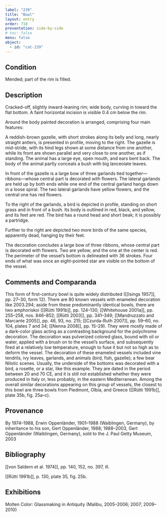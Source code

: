 ```yaml
---
label: "239"
title: "Bowl"
layout: entry
order: 718
presentation: side-by-side
# toc: false
menu: false
object:
  - id: "cat-239"
---
```


## Condition

Mended; part of the rim is filled.

## Description

Cracked-off, slightly inward-leaning rim; wide body, curving in toward the flat bottom. A faint horizontal incision is visible 0.4 cm below the rim.

Around the body painted decoration is arranged, comprising four main features:

A reddish-brown gazelle, with short strokes along its belly and long, nearly straight antlers, is presented in profile, moving to the right. The gazelle is mid-stride, with its hind legs shown at some distance from one another, while its front are shown parallel and very close to one another, as if standing. The animal has a large eye, open mouth, and ears bent back. The body of the animal partly conceals a bush with big lanceolate leaves.

In front of the gazelle is a large bow of three garlands tied together—ribbons—whose central part is decorated with flowers. The lateral garlands are held up by both ends while one end of the central garland hangs down in a loose spiral. The two lateral garlands have yellow flowers, and the central one has red flowers.

To the right of the garlands, a bird is depicted in profile, standing on short grass and in front of a bush. Its body is outlined in red, black, and yellow, and its feet are red. The bird has a round head and short beak; it is possibly a partridge.

Further to the right are depicted two more birds of the same species, apparently dead, hanging by their feet.

The decoration concludes a large bow of three ribbons, whose central part is decorated with flowers. Two are yellow, and the one at the center is red. The perimeter of the vessel’s bottom is delineated with 36 strokes. Four ends of what was once an eight-pointed star are visible on the bottom of the vessel.

## Comments and Comparanda

This form of first-century bowl is quite widely distributed ([[Isings 1957]], pp. 27–30, form 12). There are 80 known vessels with enameled decoration like 2003.294; aside from these predominantly identical bowls, there are two amphoriskoi ([[Rütti 1991b]], pp. 124–130; [[Whitehouse 2001a]], pp. 255–258, nos. 846–852; [[Rütti 2003]], pp. 341–349; [[Mandruzzato and Marcante 2005]], pp. 46, 93, no. 215; [[Czurda-Ruth 2007]], pp. 59–60, no. 104, plates 7 and 34; [[Nenna 2008]], pp. 15–29). They were mostly made of a dark-color glass acting as a contrasting background for the polychrome decoration. The decoration was pulverized colored glass, bound with oil or water, applied with a brush on to the vessel’s surface, and subsequently fired at a relatively low temperature, enough to fuse it but not so high as to deform the vessel. The decoration of these enameled vessels included vine tendrils, ivy leaves, garlands, and animals (bird, fish, gazelle); a few bear Nilotic scenes. Usually, the underside of the bottoms was decorated with a bird, a rosette, or a star, like this example. They are dated in the period between 20 and 70 CE, and it is still not established whether they were produced in Italy or, less probably, in the eastern Mediterranean. Among the overall similar decorations appearing on this group of vessels, the closest to this bowl are three bowls from Piedmont, Olbia, and Greece ([[Rütti 1991b]], plate 35b, fig. 25a–c).

## Provenance

By 1974–1988, Erwin Oppenländer, 1901–1988 (Waiblingen, Germany), by inheritance to his son, Gert Oppenländer, 1988; 1988–2003, Gert Oppenländer (Waiblingen, Germany), sold to the J. Paul Getty Museum, 2003

## Bibliography

[[von Saldern et al. 1974]], pp. 140, 152, no. 397, ill.

[[Rütti 1991b]], p. 130, plate 35, fig. 25b.

## Exhibitions

Molten Color: Glassmaking in Antiquity (Malibu, 2005–2006; 2007; 2009–2010)